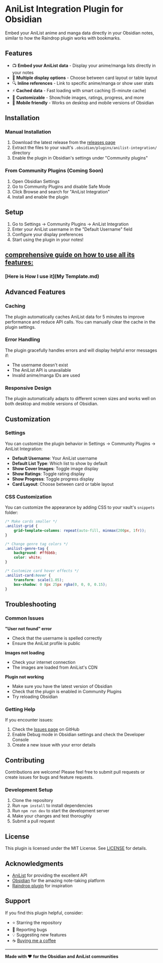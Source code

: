 # AniList Integration Plugin for Obsidian

Embed your AniList anime and manga data directly in your Obsidian notes, similar to how the Raindrop plugin works with bookmarks.

## Features

- 📺 **Embed your AniList data** - Display your anime/manga lists directly in your notes
- 🎨 **Multiple display options** - Choose between card layout or table layout
- 🔍 **Inline references** - Link to specific anime/manga or show user stats
- ⚡ **Cached data** - Fast loading with smart caching (5-minute cache)
- 🎯 **Customizable** - Show/hide images, ratings, progress, and more
- 📱 **Mobile friendly** - Works on desktop and mobile versions of Obsidian

## Installation

### Manual Installation

1. Download the latest release from the [releases page](https://github.com/yourusername/obsidian-anilist-plugin/releases)
2. Extract the files to your vault's `.obsidian/plugins/anilist-integration/` directory
3. Enable the plugin in Obsidian's settings under "Community plugins"

### From Community Plugins (Coming Soon)

1. Open Obsidian Settings
2. Go to Community Plugins and disable Safe Mode
3. Click Browse and search for "AniList Integration"
4. Install and enable the plugin

## Setup

1. Go to Settings → Community Plugins → AniList Integration
2. Enter your AniList username in the "Default Username" field
3. Configure your display preferences
4. Start using the plugin in your notes!


## [comprehensive guide on how to use all its features:](Guide.md)

### [Here is How I use it](My Template.md)

## Advanced Features

### Caching

The plugin automatically caches AniList data for 5 minutes to improve performance and reduce API calls. You can manually clear the cache in the plugin settings.

### Error Handling

The plugin gracefully handles errors and will display helpful error messages if:
- The username doesn't exist
- The AniList API is unavailable
- Invalid anime/manga IDs are used

### Responsive Design

The plugin automatically adapts to different screen sizes and works well on both desktop and mobile versions of Obsidian.

## Customization

### Settings

You can customize the plugin behavior in Settings → Community Plugins → AniList Integration:

- **Default Username**: Your AniList username
- **Default List Type**: Which list to show by default
- **Show Cover Images**: Toggle image display
- **Show Ratings**: Toggle rating display
- **Show Progress**: Toggle progress display
- **Card Layout**: Choose between card or table layout

### CSS Customization

You can customize the appearance by adding CSS to your vault's `snippets` folder:

```css
/* Make cards smaller */
.anilist-grid {
    grid-template-columns: repeat(auto-fill, minmax(200px, 1fr));
}

/* Change genre tag colors */
.anilist-genre-tag {
    background: #ff6b6b;
    color: white;
}

/* Customize card hover effects */
.anilist-card:hover {
    transform: scale(1.05);
    box-shadow: 0 8px 25px rgba(0, 0, 0, 0.15);
}
```

## Troubleshooting

### Common Issues

**"User not found" error**
- Check that the username is spelled correctly
- Ensure the AniList profile is public

**Images not loading**
- Check your internet connection
- The images are loaded from AniList's CDN

**Plugin not working**
- Make sure you have the latest version of Obsidian
- Check that the plugin is enabled in Community Plugins
- Try reloading Obsidian

### Getting Help

If you encounter issues:

1. Check the [Issues page](https://github.com/yourusername/obsidian-anilist-plugin/issues) on GitHub
2. Enable Debug mode in Obsidian settings and check the Developer Console
3. Create a new issue with your error details

## Contributing

Contributions are welcome! Please feel free to submit pull requests or create issues for bugs and feature requests.

### Development Setup

1. Clone the repository
2. Run `npm install` to install dependencies
3. Run `npm run dev` to start the development server
4. Make your changes and test thoroughly
5. Submit a pull request

## License

This plugin is licensed under the MIT License. See [LICENSE](LICENSE) for details.

## Acknowledgments

- [AniList](https://anilist.co) for providing the excellent API
- [Obsidian](https://obsidian.md) for the amazing note-taking platform
- [Raindrop plugin](https://github.com/mtopping/obsidian-raindrop) for inspiration

## Support

If you find this plugin helpful, consider:
- ⭐ Starring the repository
- 🐛 Reporting bugs
- 💡 Suggesting new features
- ☕ [Buying me a coffee](https://github.com/sponsors/yourusername)

---

**Made with ❤️ for the Obsidian and AniList communities**
